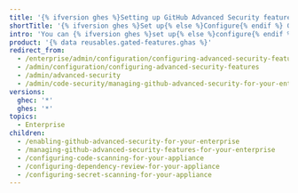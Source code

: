 ```yaml
---
title: '{% ifversion ghes %}Setting up GitHub Advanced Security features on your appliance{% else %}Configuring infrastructure for GitHub Advanced Security features{% endif %}'
shortTitle: '{% ifversion ghes %}Set up{% else %}Configure{% endif %} GitHub Advanced Security'
intro: 'You can {% ifversion ghes %}set up{% else %}configure{% endif %} {% data variables.product.prodname_advanced_security %} to suit your organization''s needs.'
product: '{% data reusables.gated-features.ghas %}'
redirect_from:
  - /enterprise/admin/configuration/configuring-advanced-security-features
  - /admin/configuration/configuring-advanced-security-features
  - /admin/advanced-security
  - /admin/code-security/managing-github-advanced-security-for-your-enterprise
versions:
  ghec: '*'
  ghes: '*'
topics:
  - Enterprise
children:
  - /enabling-github-advanced-security-for-your-enterprise
  - /managing-github-advanced-security-features-for-your-enterprise
  - /configuring-code-scanning-for-your-appliance
  - /configuring-dependency-review-for-your-appliance
  - /configuring-secret-scanning-for-your-appliance
---
```

